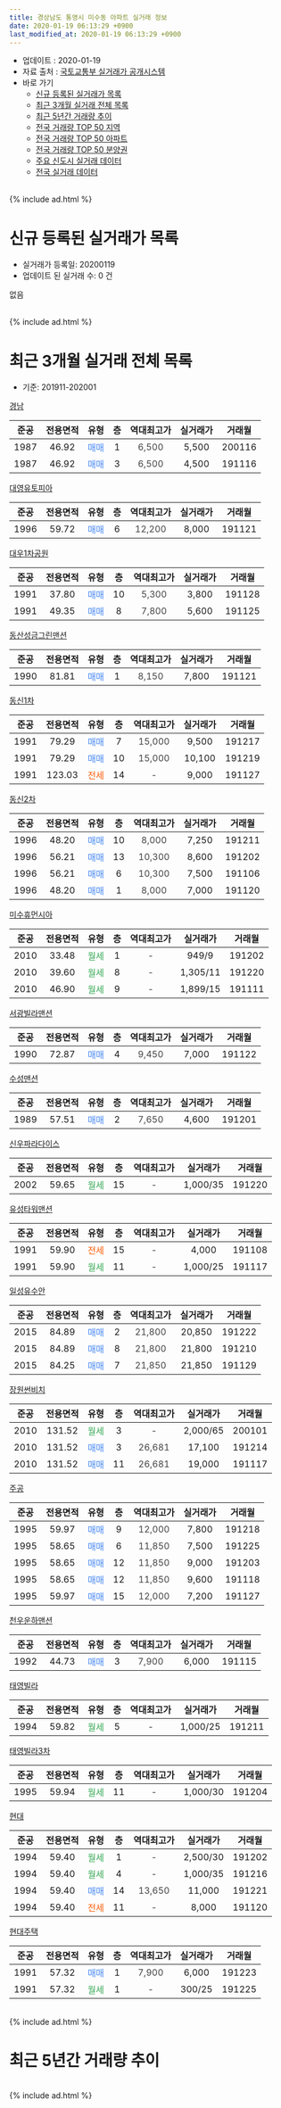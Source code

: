 ```yaml
---
title: 경상남도 통영시 미수동 아파트 실거래 정보
date: 2020-01-19 06:13:29 +0900
last_modified_at: 2020-01-19 06:13:29 +0900
---
```


* 업데이트 : 2020-01-19
* 자료 출처 : [국토교통부 실거래가 공개시스템](http://rt.molit.go.kr)
* 바로 가기
    * [신규 등록된 실거래가 목록](#신규-등록된-실거래가-목록)
    * [최근 3개월 실거래 전체 목록](#최근-3개월-실거래-전체-목록)
    * [최근 5년간 거래량 추이](#최근-5년간-거래량-추이)
    * [전국 거래량 TOP 50 지역](https://apt-info.github.io/apt-trade-info/최근-3개월-전국에서-가장-거래가-많이-발생한-지역)
    * [전국 거래량 TOP 50 아파트](https://apt-info.github.io/apt-trade-info/최근-3개월-전국에서-가장-거래가-많이-발생한-아파트)
    * [전국 거래량 TOP 50 분양권](https://apt-info.github.io/apt-trade-info/최근-3개월-전국에서-가장-거래가-많이-발생한-분양권)
    * [주요 신도시 실거래 데이터](https://apt-info.github.io/apt-trade-info/주요-신도시)
    * [전국 실거래 데이터](https://apt-info.github.io/apt-trade-info/전국)
<br>
{% include ad.html %}
<br>

# 신규 등록된 실거래가 목록
* 실거래가 등록일: 20200119
* 업데이트 된 실거래 수: 0 건

없음

<br>
{% include ad.html %}
<br>

# 최근 3개월 실거래 전체 목록
* 기준: 201911-202001


[경남](https://search.naver.com/search.naver?query=%EA%B2%BD%EC%83%81%EB%82%A8%EB%8F%84+%ED%86%B5%EC%98%81%EC%8B%9C+%EB%AF%B8%EC%88%98%EB%8F%99+%EA%B2%BD%EB%82%A8)

|준공|전용면적|유형|층|역대최고가|실거래가|거래월|
|:---:|:---:|:---:|:---:|:---:|:---:|:---:|
|1987|46.92|<span style="color:#4285f3">매매</span>|1|<span style="color:#444444">6,500</span>|5,500|200116|
|1987|46.92|<span style="color:#4285f3">매매</span>|3|<span style="color:#444444">6,500</span>|4,500|191116|

[대영유토피아](https://search.naver.com/search.naver?query=%EA%B2%BD%EC%83%81%EB%82%A8%EB%8F%84+%ED%86%B5%EC%98%81%EC%8B%9C+%EB%AF%B8%EC%88%98%EB%8F%99+%EB%8C%80%EC%98%81%EC%9C%A0%ED%86%A0%ED%94%BC%EC%95%84)

|준공|전용면적|유형|층|역대최고가|실거래가|거래월|
|:---:|:---:|:---:|:---:|:---:|:---:|:---:|
|1996|59.72|<span style="color:#4285f3">매매</span>|6|<span style="color:#444444">12,200</span>|8,000|191121|

[대우1차공원](https://search.naver.com/search.naver?query=%EA%B2%BD%EC%83%81%EB%82%A8%EB%8F%84+%ED%86%B5%EC%98%81%EC%8B%9C+%EB%AF%B8%EC%88%98%EB%8F%99+%EB%8C%80%EC%9A%B01%EC%B0%A8%EA%B3%B5%EC%9B%90)

|준공|전용면적|유형|층|역대최고가|실거래가|거래월|
|:---:|:---:|:---:|:---:|:---:|:---:|:---:|
|1991|37.80|<span style="color:#4285f3">매매</span>|10|<span style="color:#444444">5,300</span>|3,800|191128|
|1991|49.35|<span style="color:#4285f3">매매</span>|8|<span style="color:#444444">7,800</span>|5,600|191125|

[동산성금그린맨션](https://search.naver.com/search.naver?query=%EA%B2%BD%EC%83%81%EB%82%A8%EB%8F%84+%ED%86%B5%EC%98%81%EC%8B%9C+%EB%AF%B8%EC%88%98%EB%8F%99+%EB%8F%99%EC%82%B0%EC%84%B1%EA%B8%88%EA%B7%B8%EB%A6%B0%EB%A7%A8%EC%85%98)

|준공|전용면적|유형|층|역대최고가|실거래가|거래월|
|:---:|:---:|:---:|:---:|:---:|:---:|:---:|
|1990|81.81|<span style="color:#4285f3">매매</span>|1|<span style="color:#444444">8,150</span>|7,800|191121|

[동신1차](https://search.naver.com/search.naver?query=%EA%B2%BD%EC%83%81%EB%82%A8%EB%8F%84+%ED%86%B5%EC%98%81%EC%8B%9C+%EB%AF%B8%EC%88%98%EB%8F%99+%EB%8F%99%EC%8B%A01%EC%B0%A8)

|준공|전용면적|유형|층|역대최고가|실거래가|거래월|
|:---:|:---:|:---:|:---:|:---:|:---:|:---:|
|1991|79.29|<span style="color:#4285f3">매매</span>|7|<span style="color:#444444">15,000</span>|9,500|191217|
|1991|79.29|<span style="color:#4285f3">매매</span>|10|<span style="color:#444444">15,000</span>|10,100|191219|
|1991|123.03|<span style="color:#ff5a00">전세</span>|14|<span style="color:#444444">-</span>|9,000|191127|

[동신2차](https://search.naver.com/search.naver?query=%EA%B2%BD%EC%83%81%EB%82%A8%EB%8F%84+%ED%86%B5%EC%98%81%EC%8B%9C+%EB%AF%B8%EC%88%98%EB%8F%99+%EB%8F%99%EC%8B%A02%EC%B0%A8)

|준공|전용면적|유형|층|역대최고가|실거래가|거래월|
|:---:|:---:|:---:|:---:|:---:|:---:|:---:|
|1996|48.20|<span style="color:#4285f3">매매</span>|10|<span style="color:#444444">8,000</span>|7,250|191211|
|1996|56.21|<span style="color:#4285f3">매매</span>|13|<span style="color:#444444">10,300</span>|8,600|191202|
|1996|56.21|<span style="color:#4285f3">매매</span>|6|<span style="color:#444444">10,300</span>|7,500|191106|
|1996|48.20|<span style="color:#4285f3">매매</span>|1|<span style="color:#444444">8,000</span>|7,000|191120|

[미수휴먼시아](https://search.naver.com/search.naver?query=%EA%B2%BD%EC%83%81%EB%82%A8%EB%8F%84+%ED%86%B5%EC%98%81%EC%8B%9C+%EB%AF%B8%EC%88%98%EB%8F%99+%EB%AF%B8%EC%88%98%ED%9C%B4%EB%A8%BC%EC%8B%9C%EC%95%84)

|준공|전용면적|유형|층|역대최고가|실거래가|거래월|
|:---:|:---:|:---:|:---:|:---:|:---:|:---:|
|2010|33.48|<span style="color:#34a853">월세</span>|1|<span style="color:#444444">-</span>|949/9|191202|
|2010|39.60|<span style="color:#34a853">월세</span>|8|<span style="color:#444444">-</span>|1,305/11|191220|
|2010|46.90|<span style="color:#34a853">월세</span>|9|<span style="color:#444444">-</span>|1,899/15|191111|

[서광빌라맨션](https://search.naver.com/search.naver?query=%EA%B2%BD%EC%83%81%EB%82%A8%EB%8F%84+%ED%86%B5%EC%98%81%EC%8B%9C+%EB%AF%B8%EC%88%98%EB%8F%99+%EC%84%9C%EA%B4%91%EB%B9%8C%EB%9D%BC%EB%A7%A8%EC%85%98)

|준공|전용면적|유형|층|역대최고가|실거래가|거래월|
|:---:|:---:|:---:|:---:|:---:|:---:|:---:|
|1990|72.87|<span style="color:#4285f3">매매</span>|4|<span style="color:#444444">9,450</span>|7,000|191122|

[수성맨션](https://search.naver.com/search.naver?query=%EA%B2%BD%EC%83%81%EB%82%A8%EB%8F%84+%ED%86%B5%EC%98%81%EC%8B%9C+%EB%AF%B8%EC%88%98%EB%8F%99+%EC%88%98%EC%84%B1%EB%A7%A8%EC%85%98)

|준공|전용면적|유형|층|역대최고가|실거래가|거래월|
|:---:|:---:|:---:|:---:|:---:|:---:|:---:|
|1989|57.51|<span style="color:#4285f3">매매</span>|2|<span style="color:#444444">7,650</span>|4,600|191201|

[신우파라다이스](https://search.naver.com/search.naver?query=%EA%B2%BD%EC%83%81%EB%82%A8%EB%8F%84+%ED%86%B5%EC%98%81%EC%8B%9C+%EB%AF%B8%EC%88%98%EB%8F%99+%EC%8B%A0%EC%9A%B0%ED%8C%8C%EB%9D%BC%EB%8B%A4%EC%9D%B4%EC%8A%A4)

|준공|전용면적|유형|층|역대최고가|실거래가|거래월|
|:---:|:---:|:---:|:---:|:---:|:---:|:---:|
|2002|59.65|<span style="color:#34a853">월세</span>|15|<span style="color:#444444">-</span>|1,000/35|191220|

[유성타워맨션](https://search.naver.com/search.naver?query=%EA%B2%BD%EC%83%81%EB%82%A8%EB%8F%84+%ED%86%B5%EC%98%81%EC%8B%9C+%EB%AF%B8%EC%88%98%EB%8F%99+%EC%9C%A0%EC%84%B1%ED%83%80%EC%9B%8C%EB%A7%A8%EC%85%98)

|준공|전용면적|유형|층|역대최고가|실거래가|거래월|
|:---:|:---:|:---:|:---:|:---:|:---:|:---:|
|1991|59.90|<span style="color:#ff5a00">전세</span>|15|<span style="color:#444444">-</span>|4,000|191108|
|1991|59.90|<span style="color:#34a853">월세</span>|11|<span style="color:#444444">-</span>|1,000/25|191117|

[일성유수안](https://search.naver.com/search.naver?query=%EA%B2%BD%EC%83%81%EB%82%A8%EB%8F%84+%ED%86%B5%EC%98%81%EC%8B%9C+%EB%AF%B8%EC%88%98%EB%8F%99+%EC%9D%BC%EC%84%B1%EC%9C%A0%EC%88%98%EC%95%88)

|준공|전용면적|유형|층|역대최고가|실거래가|거래월|
|:---:|:---:|:---:|:---:|:---:|:---:|:---:|
|2015|84.89|<span style="color:#4285f3">매매</span>|2|<span style="color:#444444">21,800</span>|20,850|191222|
|2015|84.89|<span style="color:#4285f3">매매</span>|8|<span style="color:#444444">21,800</span>|21,800|191210|
|2015|84.25|<span style="color:#4285f3">매매</span>|7|<span style="color:#444444">21,850</span>|21,850|191129|

[장원썬비치](https://search.naver.com/search.naver?query=%EA%B2%BD%EC%83%81%EB%82%A8%EB%8F%84+%ED%86%B5%EC%98%81%EC%8B%9C+%EB%AF%B8%EC%88%98%EB%8F%99+%EC%9E%A5%EC%9B%90%EC%8D%AC%EB%B9%84%EC%B9%98)

|준공|전용면적|유형|층|역대최고가|실거래가|거래월|
|:---:|:---:|:---:|:---:|:---:|:---:|:---:|
|2010|131.52|<span style="color:#34a853">월세</span>|3|<span style="color:#444444">-</span>|2,000/65|200101|
|2010|131.52|<span style="color:#4285f3">매매</span>|3|<span style="color:#444444">26,681</span>|17,100|191214|
|2010|131.52|<span style="color:#4285f3">매매</span>|11|<span style="color:#444444">26,681</span>|19,000|191117|

[주공](https://search.naver.com/search.naver?query=%EA%B2%BD%EC%83%81%EB%82%A8%EB%8F%84+%ED%86%B5%EC%98%81%EC%8B%9C+%EB%AF%B8%EC%88%98%EB%8F%99+%EC%A3%BC%EA%B3%B5)

|준공|전용면적|유형|층|역대최고가|실거래가|거래월|
|:---:|:---:|:---:|:---:|:---:|:---:|:---:|
|1995|59.97|<span style="color:#4285f3">매매</span>|9|<span style="color:#444444">12,000</span>|7,800|191218|
|1995|58.65|<span style="color:#4285f3">매매</span>|6|<span style="color:#444444">11,850</span>|7,500|191225|
|1995|58.65|<span style="color:#4285f3">매매</span>|12|<span style="color:#444444">11,850</span>|9,000|191203|
|1995|58.65|<span style="color:#4285f3">매매</span>|12|<span style="color:#444444">11,850</span>|9,600|191118|
|1995|59.97|<span style="color:#4285f3">매매</span>|15|<span style="color:#444444">12,000</span>|7,200|191127|

[천우운하맨션](https://search.naver.com/search.naver?query=%EA%B2%BD%EC%83%81%EB%82%A8%EB%8F%84+%ED%86%B5%EC%98%81%EC%8B%9C+%EB%AF%B8%EC%88%98%EB%8F%99+%EC%B2%9C%EC%9A%B0%EC%9A%B4%ED%95%98%EB%A7%A8%EC%85%98)

|준공|전용면적|유형|층|역대최고가|실거래가|거래월|
|:---:|:---:|:---:|:---:|:---:|:---:|:---:|
|1992|44.73|<span style="color:#4285f3">매매</span>|3|<span style="color:#444444">7,900</span>|6,000|191115|

[태영빌라](https://search.naver.com/search.naver?query=%EA%B2%BD%EC%83%81%EB%82%A8%EB%8F%84+%ED%86%B5%EC%98%81%EC%8B%9C+%EB%AF%B8%EC%88%98%EB%8F%99+%ED%83%9C%EC%98%81%EB%B9%8C%EB%9D%BC)

|준공|전용면적|유형|층|역대최고가|실거래가|거래월|
|:---:|:---:|:---:|:---:|:---:|:---:|:---:|
|1994|59.82|<span style="color:#34a853">월세</span>|5|<span style="color:#444444">-</span>|1,000/25|191211|

[태영빌라3차](https://search.naver.com/search.naver?query=%EA%B2%BD%EC%83%81%EB%82%A8%EB%8F%84+%ED%86%B5%EC%98%81%EC%8B%9C+%EB%AF%B8%EC%88%98%EB%8F%99+%ED%83%9C%EC%98%81%EB%B9%8C%EB%9D%BC3%EC%B0%A8)

|준공|전용면적|유형|층|역대최고가|실거래가|거래월|
|:---:|:---:|:---:|:---:|:---:|:---:|:---:|
|1995|59.94|<span style="color:#34a853">월세</span>|11|<span style="color:#444444">-</span>|1,000/30|191204|

[현대](https://search.naver.com/search.naver?query=%EA%B2%BD%EC%83%81%EB%82%A8%EB%8F%84+%ED%86%B5%EC%98%81%EC%8B%9C+%EB%AF%B8%EC%88%98%EB%8F%99+%ED%98%84%EB%8C%80)

|준공|전용면적|유형|층|역대최고가|실거래가|거래월|
|:---:|:---:|:---:|:---:|:---:|:---:|:---:|
|1994|59.40|<span style="color:#34a853">월세</span>|1|<span style="color:#444444">-</span>|2,500/30|191202|
|1994|59.40|<span style="color:#34a853">월세</span>|4|<span style="color:#444444">-</span>|1,000/35|191216|
|1994|59.40|<span style="color:#4285f3">매매</span>|14|<span style="color:#444444">13,650</span>|11,000|191221|
|1994|59.40|<span style="color:#ff5a00">전세</span>|11|<span style="color:#444444">-</span>|8,000|191120|

[현대주택](https://search.naver.com/search.naver?query=%EA%B2%BD%EC%83%81%EB%82%A8%EB%8F%84+%ED%86%B5%EC%98%81%EC%8B%9C+%EB%AF%B8%EC%88%98%EB%8F%99+%ED%98%84%EB%8C%80%EC%A3%BC%ED%83%9D)

|준공|전용면적|유형|층|역대최고가|실거래가|거래월|
|:---:|:---:|:---:|:---:|:---:|:---:|:---:|
|1991|57.32|<span style="color:#4285f3">매매</span>|1|<span style="color:#444444">7,900</span>|6,000|191223|
|1991|57.32|<span style="color:#34a853">월세</span>|1|<span style="color:#444444">-</span>|300/25|191225|


<br>
{% include ad.html %}
<br>

# 최근 5년간 거래량 추이


<div style="width:100%;">
    <canvas id="deal_progress" height="200"></canvas>
</div>

<script>
new Chart(document.getElementById("deal_progress"), {
    type: 'line',
    data: {
        labels: ['201501','201502','201503','201504','201505','201506','201507','201508','201509','201510','201511','201512','201601','201602','201603','201604','201605','201606','201607','201608','201609','201610','201611','201612','201701','201702','201703','201704','201705','201706','201707','201708','201709','201710','201711','201712','201801','201802','201803','201804','201805','201806','201807','201808','201809','201810','201811','201812','201901','201902','201903','201904','201905','201906','201907','201908','201909','201910','201911','201912','202001'],
        datasets: [{
            label: '매매',
            pointRadius: 1,
            data: [15, 20, 38, 30, 12, 19, 26, 16, 22, 20, 24, 24, 39, 31, 26, 28, 27, 26, 23, 13, 18, 24, 17, 16, 13, 18, 18, 9, 16, 18, 23, 18, 21, 10, 9, 13, 12, 9, 9, 15, 10, 10, 10, 12, 15, 6, 13, 9, 19, 9, 26, 17, 16, 10, 12, 13, 6, 9, 13, 13, 1],
            borderColor: "rgba(255, 201, 14, 1)",
            backgroundColor: "rgba(255, 201, 14, 0.5)",
            fill: false,
            lineTension: 0
        },{
            label: '전월세',
            pointRadius: 1,
            data: [10, 11, 6, 5, 5, 7, 3, 3, 5, 7, 3, 4, 10, 7, 10, 8, 10, 8, 10, 26, 7, 9, 8, 7, 7, 11, 8, 4, 14, 4, 4, 3, 7, 3, 3, 3, 5, 5, 7, 9, 2, 6, 9, 13, 9, 5, 8, 5, 12, 10, 9, 7, 11, 12, 9, 7, 9, 4, 5, 8, 1],
            borderColor: "rgba(0, 141, 185, 1)",
            backgroundColor: "rgba(0, 141, 185, 0.5)",
            fill: false,
            lineTension: 0
        }
        ]
    },
    options: {
        responsive: true,
        title: {
            display: false
        },
        tooltips: {
            mode: 'index',
            intersect: false
        },
        hover: {
            mode: 'nearest',
            intersect: true
        },
        scales: {
            xAxes: [{
                display: true,
                scaleLabel: {
                    display: true,
                    labelString: '년/월'
                }
            }],
            yAxes: [{
                display: true,
                ticks: {
                    suggestedMin: 0,
                },
                scaleLabel: {
                    display: true,
                    labelString: '실거래 수'
                }
            }]
        }
    }
});

</script>


<br>
{% include ad.html %}
<br>

